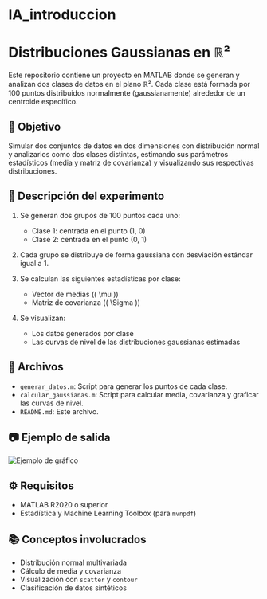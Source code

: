 # IA_introduccion

# Distribuciones Gaussianas en ℝ²

Este repositorio contiene un proyecto en MATLAB donde se generan y analizan dos clases de datos en el plano ℝ². Cada clase está formada por 100 puntos distribuidos normalmente (gaussianamente) alrededor de un centroide específico.

## 📌 Objetivo

Simular dos conjuntos de datos en dos dimensiones con distribución normal y analizarlos como dos clases distintas, estimando sus parámetros estadísticos (media y matriz de covarianza) y visualizando sus respectivas distribuciones.

## 🔢 Descripción del experimento

1. Se generan dos grupos de 100 puntos cada uno:
   - Clase 1: centrada en el punto (1, 0)
   - Clase 2: centrada en el punto (0, 1)

2. Cada grupo se distribuye de forma gaussiana con desviación estándar igual a 1.

3. Se calculan las siguientes estadísticas por clase:
   - Vector de medias (\( \mu \))
   - Matriz de covarianza (\( \Sigma \))

4. Se visualizan:
   - Los datos generados por clase
   - Las curvas de nivel de las distribuciones gaussianas estimadas

## 📂 Archivos

- `generar_datos.m`: Script para generar los puntos de cada clase.
- `calcular_gaussianas.m`: Script para calcular media, covarianza y graficar las curvas de nivel.
- `README.md`: Este archivo.

## 📷 Ejemplo de salida

![Ejemplo de gráfico](ruta/a/la/imagen_ejemplo.png)

## ⚙️ Requisitos

- MATLAB R2020 o superior
- Estadística y Machine Learning Toolbox (para `mvnpdf`)

## 📚 Conceptos involucrados

- Distribución normal multivariada
- Cálculo de media y covarianza
- Visualización con `scatter` y `contour`
- Clasificación de datos sintéticos



